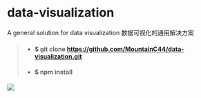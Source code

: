 # data-visualization
A general solution for data visualization 数据可视化的通用解决方案

> - #### $ git clone https://github.com/MountainC44/data-visualization.git
> - #### $ npm install

<img src="https://ws2.sinaimg.cn/large/006tNbRwly1fve2qz89d1j31a17t1qv8.jpg" />

